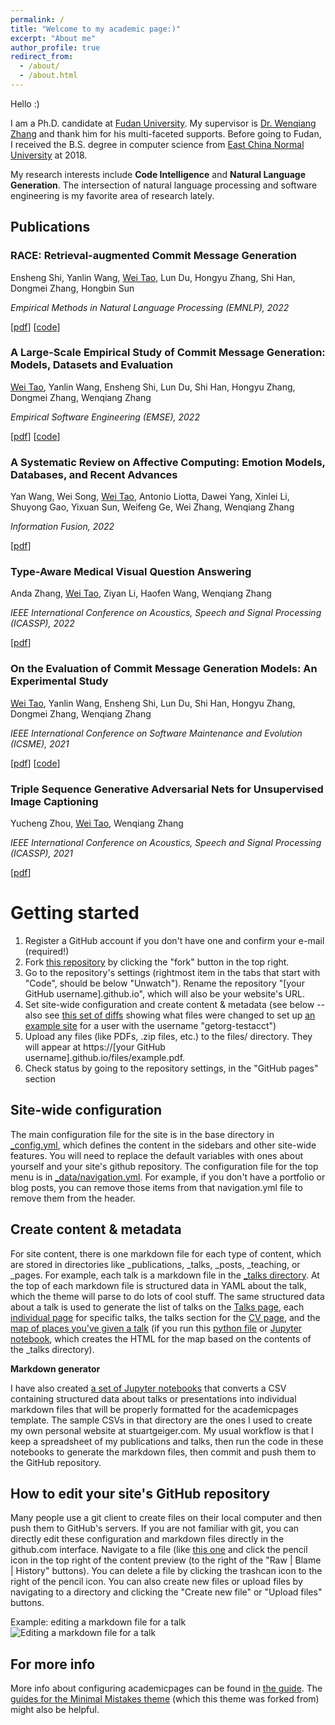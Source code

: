```yaml
---
permalink: /
title: "Welcome to my academic page:)"
excerpt: "About me"
author_profile: true
redirect_from: 
  - /about/
  - /about.html
---
```



Hello :) 

I am a Ph.D. candidate at [Fudan University](https://www.fudan.edu.cn). My supervisor is [Dr. Wenqiang Zhang](http://www.fudanroilab.com/2021/07/01/WenqiangZhang.html) and thank him for his multi-faceted supports. Before going to Fudan, I received the B.S. degree in computer science from [East China Normal University](https://www.ecnu.edu.cn) at 2018. 

My research interests include **Code Intelligence** and **Natural Language Generation**. The intersection of natural language processing and software engineering is my favorite area of research lately.


## Publications
### RACE: Retrieval-augmented Commit Message Generation
Ensheng Shi, Yanlin Wang, [Wei Tao](#), Lun Du, Hongyu Zhang, Shi Han, Dongmei Zhang, Hongbin Sun

*Empirical Methods in Natural Language Processing (EMNLP), 2022*

[[pdf](#)] [[code](#to-appear)]


### A Large-Scale Empirical Study of Commit Message Generation: Models, Datasets and Evaluation
[Wei Tao](#), Yanlin Wang, Ensheng Shi, Lun Du, Shi Han, Hongyu Zhang, Dongmei Zhang, Wenqiang Zhang

*Empirical Software Engineering (EMSE), 2022*

[[pdf](#)] [[code](#to-appear)]


### A Systematic Review on Affective Computing: Emotion Models, Databases, and Recent Advances
Yan Wang, Wei Song, [Wei Tao](#), Antonio Liotta, Dawei Yang, Xinlei Li, Shuyong Gao, Yixuan Sun, Weifeng Ge, Wei Zhang, Wenqiang Zhang

*Information Fusion, 2022*

[[pdf](https://doi.org/10.1016/j.inffus.2022.03.009)]


### Type-Aware Medical Visual Question Answering
Anda Zhang, [Wei Tao](#), Ziyan Li, Haofen Wang, Wenqiang Zhang

*IEEE International Conference on Acoustics, Speech and Signal Processing (ICASSP), 2022*

[[pdf](https://ieeexplore.ieee.org/abstract/document/9747087)]


### On the Evaluation of Commit Message Generation Models: An Experimental Study
[Wei Tao](#), Yanlin Wang, Ensheng Shi, Lun Du, Shi Han, Hongyu Zhang, Dongmei Zhang, Wenqiang Zhang

*IEEE International Conference on Software Maintenance and Evolution (ICSME), 2021*

[[pdf](https://doi.org/10.1109/ICSME52107.2021.00018)] [[code](https://github.com/DeepSoftwareAnalytics/CommitMsgEmpirical)]


### Triple Sequence Generative Adversarial Nets for Unsupervised Image Captioning
Yucheng Zhou, [Wei Tao](#), Wenqiang Zhang

*IEEE International Conference on Acoustics, Speech and Signal Processing (ICASSP), 2021*

[[pdf](https://ieeexplore.ieee.org/abstract/document/9414335)]


Getting started
======
1. Register a GitHub account if you don't have one and confirm your e-mail (required!)
1. Fork [this repository](https://github.com/academicpages/academicpages.github.io) by clicking the "fork" button in the top right. 
1. Go to the repository's settings (rightmost item in the tabs that start with "Code", should be below "Unwatch"). Rename the repository "[your GitHub username].github.io", which will also be your website's URL.
1. Set site-wide configuration and create content & metadata (see below -- also see [this set of diffs](http://archive.is/3TPas) showing what files were changed to set up [an example site](https://getorg-testacct.github.io) for a user with the username "getorg-testacct")
1. Upload any files (like PDFs, .zip files, etc.) to the files/ directory. They will appear at https://[your GitHub username].github.io/files/example.pdf.  
1. Check status by going to the repository settings, in the "GitHub pages" section

Site-wide configuration
------
The main configuration file for the site is in the base directory in [_config.yml](https://github.com/academicpages/academicpages.github.io/blob/master/_config.yml), which defines the content in the sidebars and other site-wide features. You will need to replace the default variables with ones about yourself and your site's github repository. The configuration file for the top menu is in [_data/navigation.yml](https://github.com/academicpages/academicpages.github.io/blob/master/_data/navigation.yml). For example, if you don't have a portfolio or blog posts, you can remove those items from that navigation.yml file to remove them from the header. 

Create content & metadata
------
For site content, there is one markdown file for each type of content, which are stored in directories like _publications, _talks, _posts, _teaching, or _pages. For example, each talk is a markdown file in the [_talks directory](https://github.com/academicpages/academicpages.github.io/tree/master/_talks). At the top of each markdown file is structured data in YAML about the talk, which the theme will parse to do lots of cool stuff. The same structured data about a talk is used to generate the list of talks on the [Talks page](https://academicpages.github.io/talks), each [individual page](https://academicpages.github.io/talks/2012-03-01-talk-1) for specific talks, the talks section for the [CV page](https://academicpages.github.io/cv), and the [map of places you've given a talk](https://academicpages.github.io/talkmap.html) (if you run this [python file](https://github.com/academicpages/academicpages.github.io/blob/master/talkmap.py) or [Jupyter notebook](https://github.com/academicpages/academicpages.github.io/blob/master/talkmap.ipynb), which creates the HTML for the map based on the contents of the _talks directory).

**Markdown generator**

I have also created [a set of Jupyter notebooks](https://github.com/academicpages/academicpages.github.io/tree/master/markdown_generator
) that converts a CSV containing structured data about talks or presentations into individual markdown files that will be properly formatted for the academicpages template. The sample CSVs in that directory are the ones I used to create my own personal website at stuartgeiger.com. My usual workflow is that I keep a spreadsheet of my publications and talks, then run the code in these notebooks to generate the markdown files, then commit and push them to the GitHub repository.

How to edit your site's GitHub repository
------
Many people use a git client to create files on their local computer and then push them to GitHub's servers. If you are not familiar with git, you can directly edit these configuration and markdown files directly in the github.com interface. Navigate to a file (like [this one](https://github.com/academicpages/academicpages.github.io/blob/master/_talks/2012-03-01-talk-1.md) and click the pencil icon in the top right of the content preview (to the right of the "Raw | Blame | History" buttons). You can delete a file by clicking the trashcan icon to the right of the pencil icon. You can also create new files or upload files by navigating to a directory and clicking the "Create new file" or "Upload files" buttons. 

Example: editing a markdown file for a talk
![Editing a markdown file for a talk](/images/editing-talk.png)

For more info
------
More info about configuring academicpages can be found in [the guide](https://academicpages.github.io/markdown/). The [guides for the Minimal Mistakes theme](https://mmistakes.github.io/minimal-mistakes/docs/configuration/) (which this theme was forked from) might also be helpful.
